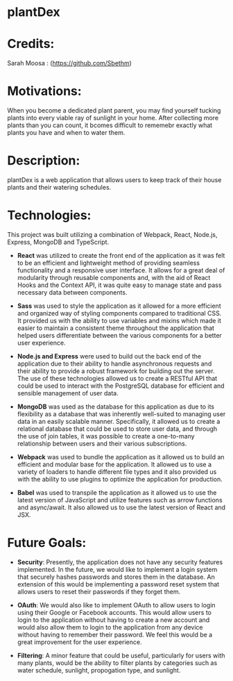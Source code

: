 # plantDex

# Credits:
Sarah Moosa : (https://github.com/Sbethm)


# Motivations: 
When you become a dedicated plant parent, you may find yourself tucking plants into every viable ray of sunlight in your home. After collecting more plants than you can count, it bcomes difficult to rememebr exactly what plants you have and when to water them.

# Description: 
plantDex is a web application that allows users to keep track of their house plants and their watering schedules. 

# Technologies: 
This project was built utilizing a combination of Webpack, React, Node.js, Express, MongoDB and TypeScript. 

  - **React** was utilized to create the front end of the application as it was felt to be an efficient and lightweight method of providing seamless functionality and a responsive user interface. It allows for a great deal of modularity through reusable components and, with the aid of React Hooks and the Context API, it was quite easy to manage state and pass necessary data between components. 

  - **Sass** was used to style the application as it allowed for a more efficient and organized way of styling components compared to traditional CSS. It provided us with the ability to use variables and mixins which made it easier to maintain a consistent theme throughout the application that helped users differentiate between the various components for a better user experience.

  - **Node.js and Express** were used to build out the back end of the application due to their ability to handle asynchronous requests and their ability to provide a robust framework for building out the server. The use of these technologies allowed us to create a RESTful API that could be used to interact with the PostgreSQL database for efficient and sensible management of user data.

  - **MongoDB** was used as the database for this application as due to its flexibility as a database that was inherently well-suited to managing user data in an easily scalable manner. Specifically, it allowed us to create a relational database that could be used to store user data, and through the use of join tables, it was possible to create a one-to-many relationship between users and their various subscriptions. 

  - **Webpack** was used to bundle the application as it allowed us to build an efficient and modular base for the application. It allowed us to use a variety of loaders to handle different file types and it also provided us with the ability to use plugins to optimize the application for production.

  - **Babel** was used to transpile the application as it allowed us to use the latest version of JavaScript and utilize features such as arrow functions and async/await. It also allowed us to use the latest version of React and JSX.


# Future Goals:

  - **Security**: Presently, the application does not have any security features implemented. In the future, we would like to implement a login system that securely hashes passwords and stores them in the database. An extension of this would be implementing a password reset system that allows users to reset their passwords if they forget them. 

  - **OAuth**: We would also like to implement OAuth to allow users to login using their Google or Facebook accounts. This would allow users to login to the application without having to create a new account and would also allow them to login to the application from any device without having to remember their password. We feel this would be a great improvement for the user experience. 

  - **Filtering**: A minor feature that could be useful, particularly for users with many plants, would be the ability to filter plants by categories such as water schedule, sunlight, propogation type, and sunlight. 

